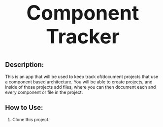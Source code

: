 <h1 style="text-align:center;font-size:64px;">Component Tracker</h1>

<h2>Description:</h2>
<p>
    This is an app that will be used to keep track of/document projects that use a component based architecture.
    You will be able to create projects, and inside of those projects add files, where you can then document 
    each and every component or file in the project.
</p>

<h2>How to Use:</h2>
<ol>
    <li>Clone this project.</li>
</ol>